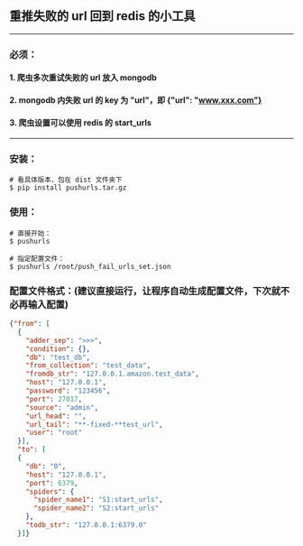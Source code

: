 ## 重推失败的 url 回到 redis 的小工具

----

### 必须：

#### 1. 爬虫多次重试失败的 url 放入 mongodb

#### 2. mongodb 内失败 url 的 key 为 "url"，即 {"url": "www.xxx.com"}

#### 3. 爬虫设置可以使用 redis 的 start_urls

---

### 安装：

```shell script
# 看具体版本，包在 dist 文件夹下
$ pip install pushurls.tar.gz
```

### 使用：

```shell script
# 直接开始：
$ pushurls

# 指定配置文件：
$ pushurls /root/push_fail_urls_set.json
```

### 配置文件格式：(建议直接运行，让程序自动生成配置文件，下次就不必再输入配置)

```json
{"from": [
  {
    "adder_sep": ">>>",
    "condition": {},
    "db": "test_db",
    "from_collection": "test_data",
    "fromdb_str": "127.0.0.1.amazon.test_data",
    "host": "127.0.0.1",
    "password": "123456",
    "port": 27017,
    "source": "admin",
    "url_head": "",
    "url_tail": "**-fixed-**test_url",
    "user": "root"
  }],
  "to": [
  {
    "db": "0",
    "host": "127.0.0.1",
    "port": 6379,
    "spiders": {
      "spider_name1": "S1:start_urls",
      "spider_name2": "S2:start_urls"
    },
    "todb_str": "127.0.0.1:6379.0"
  }]}
```